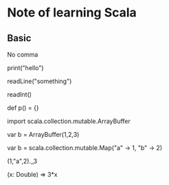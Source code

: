 # Note of learning Scala

## Basic

No comma

print("hello")

readLine("something")

readInt()

def p() = {}

import scala.collection.mutable.ArrayBuffer

var b = ArrayBuffer(1,2,3)

var b = scala.collection.mutable.Map("a" -> 1, "b" -> 2)

(1,"a",2)._3

(x: Double) => 3*x

